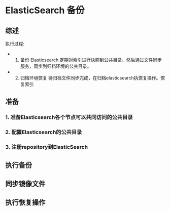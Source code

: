 # ElasticSearch 备份
## 综述
执行过程:
- 1. 备份
   Elasticsearch 定期对索引进行快照到公共目录。然后通过文件同步服务，同步到归档环境的公共目录。
- 2. 归档环境恢复
   待归档文件同步完成，在归档elasticsearch执恢复操作。恢复索引

## 准备
### 1. 准备Elasticsearch各个节点可以共同访问的公共目录
### 2. 配置Elasticsearch的公共目录
### 3. 注册repository到ElasticSearch

## 执行备份

## 同步镜像文件

## 执行恢复操作
